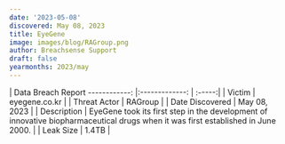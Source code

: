 ```yaml
---
date: '2023-05-08'
discovered: May 08, 2023
title: EyeGene
image: images/blog/RAGroup.png
author: Breachsense Support
draft: false
yearmonths: 2023/may
---
```



| Data Breach Report
------------:     |:-------------:    | :-----:|
| Victim      | eyegene.co.kr      | 
| Threat Actor      | RAGroup      | 
| Date Discovered      | May 08, 2023      | 
| Description      | EyeGene took its first step in the development of innovative biopharmaceutical drugs when it was first established in June 2000.      | 
| Leak Size      | 1.4TB      | 

